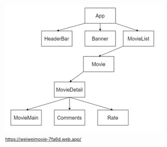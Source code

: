 ![image](https://github.com/WeiYun0912/starmovie/blob/master/TREE.png)

https://weiweimovie-7fa6d.web.app/
